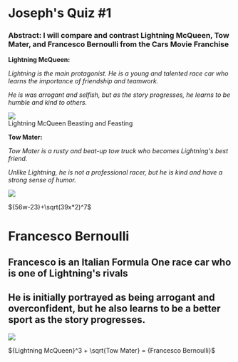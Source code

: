 <H1> Joseph's Quiz #1 </H1>
<H3> Abstract: I will compare and contrast Lightning McQueen, Tow Mater, and Francesco Bernoulli from the Cars Movie Franchise </H3>

**Lightning McQueen:**

_Lightning is the main protagonist. He is a young and talented race car who learns the importance of friendship and teamwork._

_He is was arrogant and selfish, but as the story progresses, he learns to be humble and kind to others._

<img src="https://lumiere-a.akamaihd.net/v1/images/open-uri20150608-27674-17ohmzf_d340a6bd.jpeg"> 
    <figcaption> Lightning McQueen Beasting and Feasting<figcaption>
    
  <b>Tow Mater: </b>
  
  <i>Tow Mater is a rusty and beat-up tow truck who becomes Lightning's best friend.</i>
  
  <i>Unlike Lightning, he is not a professional racer, but he is kind and have a strong sense of humor.</i>
  
  <img src="https://lumiere-a.akamaihd.net/v1/images/open-uri20150608-27674-7t8jpe_c72c3ea3.jpeg"> 
  
 ${56w-23}+\sqrt(39x*2)^7$
  
  # Francesco Bernoulli
 ## Francesco is an Italian Formula One race car who is one of Lightning's rivals
 ## He is initially portrayed as being arrogant and overconfident, but he also learns to be a better sport as the story progresses.
  
  <img src="https://static.wikia.nocookie.net/worldofcarsdrivein/images/9/9d/FrancescoCarsFastasLightning.png/revision/latest?cb=20141010190549"> 
  
${Lightning McQueen}^3 + \sqrt{Tow Mater} = {Francesco Bernoulli}$
